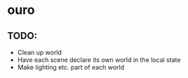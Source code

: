 # ouro

## TODO:
- Clean up world
- Have each scene declare its own world in the local state
- Make lighting etc. part of each world
